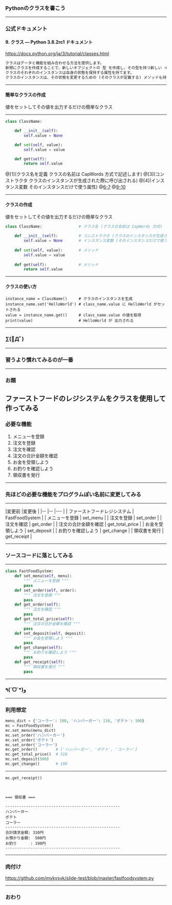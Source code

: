 ### Pythonのクラスを書こう
---

### 公式ドキュメント

#### 9. クラス — Python 3.8.2rc1 ドキュメント

https://docs.python.org/ja/3/tutorial/classes.html


```txt
クラスはデータと機能を組み合わせる方法を提供します。 
新規にクラスを作成することで、新しいオブジェクトの 型 を作成し、その型を持つ新しい インスタンス が作れます。 
クラスのそれぞれのインスタンスは自身の状態を保持する属性を持てます。 
クラスのインスタンスは、その状態を変更するための (そのクラスが定義する) メソッドも持てます。
```

---

#### 簡単なクラスの作成

値をセットしてその値を出力するだけの簡単なクラス

---

```python
class ClassName:

    def __init__(self):
        self.value = None

    def set(self, value):
        self.value = value

    def get(self):
        return self.value
```


@[1](クラス名を定義 クラスの名前は CapWords 方式で記述します)
@[3](コンストラクタ クラスのインスタンスが生成された際に呼び出される)
@[4](インスタンス変数 そのインスタンスだけで使う属性)
@[6-7](データをセットするメソッド)
@[9-10](データを出力するメソッド)

---


#### クラスの作成

値をセットしてその値を出力するだけの簡単なクラス

```python
class ClassName:                # クラス名 (クラスの名前は CapWords 方式)

    def __init__(self):         # コンストラクタ (クラスのインスタンスが生成された際に呼び出される)
        self.value = None       # インスタンス変数 (そのインスタンスだけで使う属性)
        
    def set(self, value):       # メソッド
        self.value = value
        
    def get(self):              # メソッド
        return self.value
```

---
#### クラスの使い方 

```
instance_name = ClassName()     # クラスのインスタンスを生成
instance_name.set('HelloWorld') # class_name.value に HelloWorld がセットされる
value = instance_name.get()     # class_name.value の値を取得
print(value)                    # HelloWorld が 出力される
```

---

### ∑(ﾟДﾟ)

---

### 習うより慣れてみるのが一番

---

### お題

ファーストフードのレジシステムをクラスを使用して作ってみる
---

### 必要な機能

1. メニューを登録
1. 注文を登録
1. 注文を確認
1. 注文の合計金額を確認
1. お金を受領しよう
1. お釣りを確認しよう
1. 領収書を発行

---

### 先ほどの必要な機能をプログラムぽい名前に変更してみる

---

|変更前                |変更後 |
|--                   |-- |--- |
| ファーストフードレジシステム | FastFoodSystem | 
| メニューを登録          | set_menu |
| 注文を登録            | set_order |
| 注文を確認            | get_order |
| 注文の合計金額を確認    | get_total_price |
| お金を受領しよう        | set_deposit |
| お釣りを確認しよう       | get_change |
| 領収書を発行          | get_receipt |

---

### ソースコードに落としてみる

---

```python
class FastFoodSystem:
    def set_menu(self, menu):
        """ メニューを登録 """
        pass
    def set_order(self, order):
        """ 注文を登録 """
        pass
    def get_order(self):
        """ 注文を確認 """
        pass
    def get_total_price(self):
        """ 注文の合計金額を確認 """
        pass
    def set_deposit(self, deposit):
        """ お金を受領しよう """
        pass
    def get_change(self):
        """ お釣りを確認しよう """
        pass
    def get_receipt(self):
        """ 領収書を発行 """
        pass
```
---

### ٩(ˊᗜˋ*)و 

---

### 利用想定

```python
menu_dict = {'コーラー': 100, 'ハンバーガー': 110, 'ポテト': 100}
mc = FastFoodSystem()
mc.set_menu(menu_dict)
mc.set_order('ハンバーガー')
mc.set_order('ポテト')
mc.set_order('コーラー')
mc.get_order()        # ['ハンバーガー', 'ポテト', 'コーラー']
mc.get_total_price()  # 310
mc.set_deposit(500)
mc.get_change()       # 190

```
---


```python
mc.get_receipt()
```


```


=== 領収書 ===

--------------------------------------------------
ハンバーガー
ポテト
コーラー
--------------------------------------------------
合計請求金額: 310円
お預かり金額:  500円
お釣り      : 190円
--------------------------------------------------
```

---

### 肉付け

https://github.com/mykysyk/slide-test/blob/master/fastfoodsystem.py

---

### おわり
